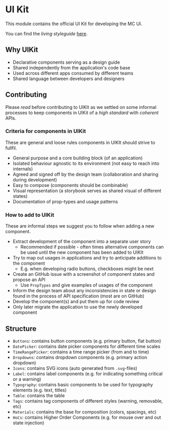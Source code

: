 # UI Kit

This module contains the official UI Kit for developing the MC UI.

You can find the _living styleguide_ [here](https://mc.escemo.com/styleguide).

## Why UIKit

* Declarative components serving as a design guide
* Shared independently from the application's code base
* Used across different apps consumed by different teams
* Shared language between developers and designers

## Contributing

Please _read_ before contributing to UIKIt as we settled on some informal
processes to keep components in UIKit of a _high standard_ with _coherent_ APIs.

### Criteria for components in UIKit

These are general and loose rules components in UIKIt should strive to fullfil.

* General purpose and a core building block (of an application)
* Isolated behaviour agnostic to its environment (not easy to reach into
  internals)
* Agreed and signed off by the design team (collaboration and sharing during
  development)
* Easy to compose (components should be combinable)
* Visual representation (a storybook serves as shared visual of different
  states)
* Documentation of prop-types and usage patterns

### How to add to UIKit

These are informal steps we suggest you to follow when adding a new component.

* Extract development of the component into a separate user story
  * Recommended if possible - often times alternative components can be used
    until the new component has been added to UIKIt
* Try to map out usages in applications and try to anticipate additions to the
  component
  * E.g. when developing radio buttons, checkboxes might be next
* Create an GitHub issue with a screenshot of component states and propose an
  API
  * Use `PropTypes` and give examples of usages of the component
* Inform the design team about any inconsistencies in state or design found in
  the process of API specification (most are on GitHub)
* Develop the component(s) and put them up for code review
* Only later migrate the application to use the newly developed component

## Structure

* `Buttons`: contains button components (e.g. primary button, flat button)
* `DatePicker`: contains date picker components for different time scales
* `TimeRangePicker`: contains a time range picker (from and to time)
* `Dropdowns`: contains dropdown components (e.g. primary action dropdown)
* `Icons`: contains SVG icons (auto generated from `.svg`-files)
* `Label`: contains label components (e.g. for indicating something critical or
  a warning)
* `Typography`: contains basic components to be used for typography elements
  (e.g. text, titles)
* `Table`: contains the table
* `Tags`: contains tag components of different styles (warning, removable, etc)
* `Materials`: contains the base for composition (colors, spacings, etc)
* `HoCs`: contains Higher Order Components (e.g. for mouse over and out state
  injection)
